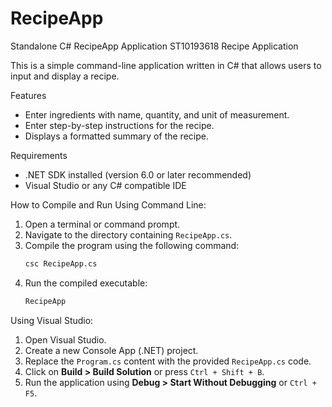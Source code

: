 # RecipeApp
Standalone C# RecipeApp Application
ST10193618 
Recipe Application

This is a simple command-line application written in C# that allows users to input and display a recipe.

Features
- Enter ingredients with name, quantity, and unit of measurement.
- Enter step-by-step instructions for the recipe.
- Displays a formatted summary of the recipe.

Requirements
- .NET SDK installed (version 6.0 or later recommended)
- Visual Studio or any C# compatible IDE

How to Compile and Run
Using Command Line:

1. Open a terminal or command prompt.
2. Navigate to the directory containing `RecipeApp.cs`.
3. Compile the program using the following command:
   ```sh
   csc RecipeApp.cs
   ```
4. Run the compiled executable:
   ```sh
   RecipeApp
   ```

Using Visual Studio:
1. Open Visual Studio.
2. Create a new Console App (.NET) project.
3. Replace the `Program.cs` content with the provided `RecipeApp.cs` code.
4. Click on **Build > Build Solution** or press `Ctrl + Shift + B`.
5. Run the application using **Debug > Start Without Debugging** or `Ctrl + F5`.



